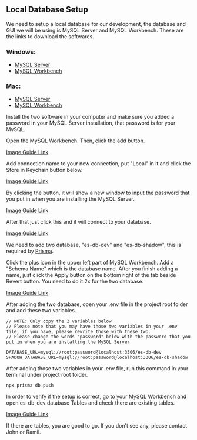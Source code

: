 ## Local Database Setup

We need to setup a local database for our development, the database and GUI we will be using is MySQL Server and MySQL Workbench. These are the links to download the softwares.

### Windows:

- [MySQL Server](https://dev.mysql.com/get/Downloads/MySQL-8.3/mysql-8.3.0-winx64.msi)
- [MySQL Workbench](https://dev.mysql.com/get/Downloads/MySQLGUITools/mysql-workbench-community-8.0.36-winx64.msi)

### Mac:

- [MySQL Server](https://dev.mysql.com/get/Downloads/MySQL-8.3/mysql-8.3.0-macos14-arm64.dmg)
- [MySQL Workbench](https://dev.mysql.com/get/Downloads/MySQLGUITools/mysql-workbench-community-8.0.36-macos-arm64.dmg)

Install the two software in your computer and make sure you added a password in your MySQL Server installation, that password is for your MySQL.

Open the MySQL Workbench. Then, click the add button.

<a href="https://drive.google.com/file/d/1gx3lu2QB6fJ6UZraVWpLcxf4Rp4ww6P4/view?usp=sharing" target="_blank">Image Guide Link</a>

Add connection name to your new connection, put "Local" in it and click the Store in Keychain button below.

<a href="https://drive.google.com/file/d/17T6NnVphUqcmj2GXcY3FnbX31vEKAxED/view?usp=sharing" target="_blank">Image Guide Link</a>

By clicking the button, it will show a new window to input the password that you put in when you are installing the MySQL Server.

<a href="https://drive.google.com/file/d/1MWZJ3ZSCu8hhtxShG8Qvy9hKNUTuYkJg/view?usp=sharing" target="_blank">Image Guide Link</a>

After that just click this and it will connect to your database.

<a href="https://drive.google.com/file/d/1qr-zHeF4cssYw9bO-lepNCqVGsf6mhV_/view?usp=sharing" target="_blank">Image Guide Link</a>

We need to add two database, "es-db-dev" and "es-db-shadow", this is required by [Prisma](https://www.prisma.io/docs/orm/prisma-migrate/understanding-prisma-migrate/shadow-database).

Click the plus icon in the upper left part of MySQL Workbench. Add a "Schema Name" which is the database name. After you finish adding a name, just click the Apply button on the bottom right of the tab beside Revert button. You need to do it 2x for the two database.

<a href="https://drive.google.com/file/d/1XkbduVuwxouHoXZ_X_0Sf_tXrw35R6Y2/view?usp=sharing" target="_blank">Image Guide Link</a>

After adding the two database, open your .env file in the project root folder and add these two variables.

```
// NOTE: Only copy the 2 variables below
// Please note that you may have those two variables in your .env file, if you have, please rewrite those with these two.
// Please change the words "password" below with the password that you put in when you are installing the MySQL Server

DATABASE_URL=mysql://root:password@localhost:3306/es-db-dev
SHADOW_DATABASE_URL=mysql://root:password@localhost:3306/es-db-shadow
```

After adding those two variables in your .env file, run this command in your terminal under project root folder.

`npx prisma db push`

In order to verify if the setup is correct, go to your MySQL Workbench and open es-db-dev database Tables and check there are existing tables.

<a href="https://drive.google.com/file/d/1BjHw8BCGgOxtsK0QKCu9dgzNtmWy60OJ/view?usp=sharing" target="_blank">Image Guide Link</a>

If there are tables, you are good to go. If you don't see any, please contact John or Ramil.
